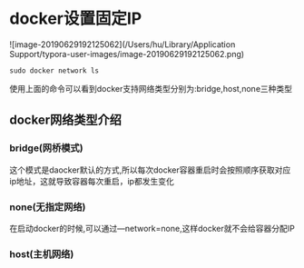 # docker设置固定IP

![image-20190629192125062](/Users/hu/Library/Application Support/typora-user-images/image-20190629192125062.png)

~~~shell
sudo docker network ls
~~~

​	使用上面的命令可以看到docker支持网络类型分别为:bridge,host,none三种类型

## docker网络类型介绍

### bridge(网桥模式)

​	这个模式是daocker默认的方式,所以每次docker容器重启时会按照顺序获取对应ip地址，这就导致容器每次重启，ip都发生变化

### none(无指定网络)

在启动docker的时候,可以通过—network=none,这样docker就不会给容器分配IP



### host(主机网络)



